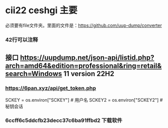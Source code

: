 # cii22  ceshgi  主要
必须要有file文件夹。里面的文件是：https://github.com/uup-dump/converter
### 42行可以注释
 ##  接口 https://uupdump.net/json-api/listid.php?arch=amd64&edition=professional&ring=retail&search=Windows 11 version 22H2
### https://6pan.xyz/api/get_token.php
SCKEY = os.environ["SCKEY"]  # 用户名
SCKEY2 = os.environ["SCKEY2"] # 秘钥会话

### 6ccff6c5ddcfb23decc37c6ba91ffbd2  下载软件
